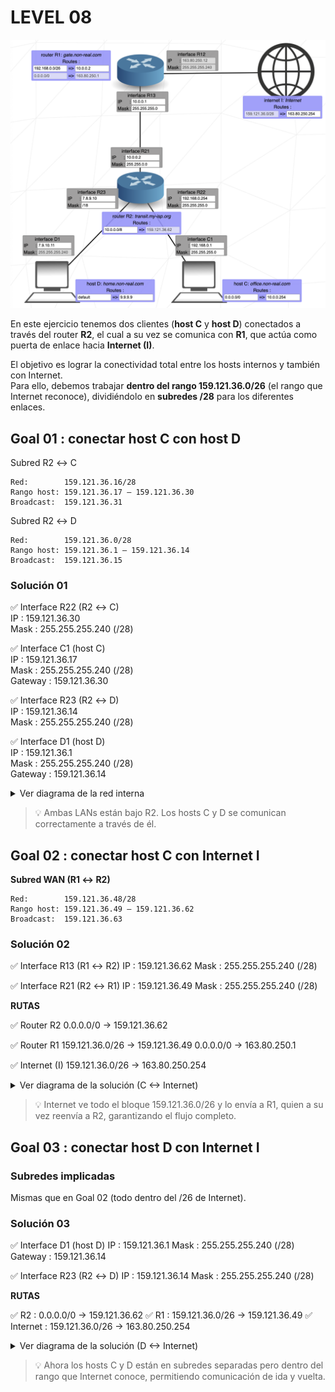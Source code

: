 # LEVEL 08

![Level 08](/img/lvl08.png)

En este ejercicio tenemos dos clientes (**host C** y **host D**) conectados a través del router **R2**, el cual a su vez se comunica con **R1**, que actúa como puerta de enlace hacia **Internet (I)**.

El objetivo es lograr la conectividad total entre los hosts internos y también con Internet.  
Para ello, debemos trabajar **dentro del rango 159.121.36.0/26** (el rango que Internet reconoce), dividiéndolo en **subredes /28** para los diferentes enlaces.

## Goal 01 : conectar host C con host D

Subred R2 ↔ C

```
Red:        159.121.36.16/28
Rango host: 159.121.36.17 – 159.121.36.30
Broadcast:  159.121.36.31
```

Subred R2 ↔ D

```
Red:        159.121.36.0/28
Rango host: 159.121.36.1 – 159.121.36.14
Broadcast:  159.121.36.15
```

### Solución 01

✅ Interface R22 (R2 ↔ C)  
IP : 159.121.36.30  
Mask : 255.255.255.240 (/28)

✅ Interface C1 (host C)  
IP : 159.121.36.17  
Mask : 255.255.255.240 (/28)  
Gateway : 159.121.36.30

✅ Interface R23 (R2 ↔ D)  
IP : 159.121.36.14  
Mask : 255.255.255.240 (/28)

✅ Interface D1 (host D)  
IP : 159.121.36.1  
Mask : 255.255.255.240 (/28)  
Gateway : 159.121.36.14

<details>
<summary>Ver diagrama de la red interna</summary>
<div align="center">
<!-- prettier-ignore-start -->

```text
LAN-C (159.121.36.16/28)                     LAN-D (159.121.36.0/28)
      C (17) ──┐                              ┌── (1) D
               │                              │
            R22 (30) ── R2 ── (14) R23 ───────┘
```

<!-- prettier-ignore-end -->
</div>
</details>

> 💡 Ambas LANs están bajo R2. Los hosts C y D se comunican correctamente a través de él.

## Goal 02 : conectar host C con Internet I

**Subred WAN (R1 ↔ R2)**

```
Red:        159.121.36.48/28
Rango host: 159.121.36.49 – 159.121.36.62
Broadcast:  159.121.36.63
```

### Solución 02

✅ Interface R13 (R1 ↔ R2)
IP : 159.121.36.62
Mask : 255.255.255.240 (/28)

✅ Interface R21 (R2 ↔ R1)
IP : 159.121.36.49
Mask : 255.255.255.240 (/28)

**RUTAS**

✅ Router R2
0.0.0.0/0 → 159.121.36.62

✅ Router R1
159.121.36.0/26 → 159.121.36.49
0.0.0.0/0 → 163.80.250.1

✅ Internet (I)
159.121.36.0/26 → 163.80.250.254

<details>
<summary>Ver diagrama de la solución (C ↔ Internet)</summary>
<div align="center">
<!-- prettier-ignore-start -->
```text
               Internet (I)
                159.121.36.0/26
                      │
               ┌──────┴──────┐
          R12 (163.80.250.12)
                      │
                R1 (159.121.36.62)
                      │
          ┌───────────┴───────────┐
      R2 (159.121.36.49)
       ├────────────┬────────────┤
   LAN-D        LAN-C        (C↔D internos)
159.121.36.0   159.121.36.16
````

<!-- prettier-ignore-end -->
</div>
</details>

> 💡 Internet ve todo el bloque 159.121.36.0/26 y lo envía a R1, quien a su vez reenvía a R2, garantizando el flujo completo.

## Goal 03 : conectar host D con Internet I

### Subredes implicadas

Mismas que en Goal 02 (todo dentro del /26 de Internet).

### Solución 03

✅ Interface D1 (host D)
IP : 159.121.36.1
Mask : 255.255.255.240 (/28)
Gateway : 159.121.36.14

✅ Interface R23 (R2 ↔ D)
IP : 159.121.36.14
Mask : 255.255.255.240 (/28)

**RUTAS**

✅ R2 : 0.0.0.0/0 → 159.121.36.62
✅ R1 : 159.121.36.0/26 → 159.121.36.49
✅ Internet : 159.121.36.0/26 → 163.80.250.254

<details>
<summary>Ver diagrama de la solución (D ↔ Internet)</summary>
<div align="center">
<!-- prettier-ignore-start -->
```text
D (1) → R23 (14) → R2 (49) → R13 (62) → R1 → Internet (I)
```
<!-- prettier-ignore-end -->
</div>
</details>

> 💡 Ahora los hosts C y D están en subredes separadas pero dentro del rango que Internet conoce, permitiendo comunicación de ida y vuelta.
